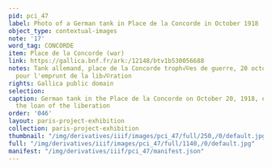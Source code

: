 ```yaml
---
pid: pci_47
label: Photo of a German tank in Place de la Concorde in October 1918
object_type: contextual-images
note: '17'
word_tag: CONCORDE
item: Place de la Concorde (war)
link: https://gallica.bnf.fr/ark:/12148/btv1b530056688
notes: Tank allemand, place de la Concorde troph√©es de guerre, 20 octobre 1918, expos√©s
  pour l'emprunt de la lib√©ration
rights: Gallica public domain
selection: 
caption: German tank in the Place de la Concorde on October 20, 1918, exhibited for
  the loan of the liberation
order: '046'
layout: paris-project-exhibition
collection: paris-project-exhibition
thumbnail: "/img/derivatives/iiif/images/pci_47/full/250,/0/default.jpg"
full: "/img/derivatives/iiif/images/pci_47/full/1140,/0/default.jpg"
manifest: "/img/derivatives/iiif/pci_47/manifest.json"
---
```

